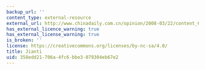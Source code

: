 ```yaml
---
backup_url: ''
content_type: external-resource
external_url: http://www.chinadaily.com.cn/opinion/2008-03/22/content_6558770.htm
has_external_licence_warning: true
has_external_license_warning: true
is_broken: ''
license: https://creativecommons.org/licenses/by-nc-sa/4.0/
title: Jianti
uid: 358edd21-706a-4fc6-bbe3-079304eb67e2
---
```

